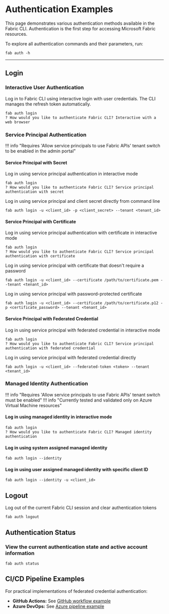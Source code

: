 # Authentication Examples

This page demonstrates various authentication methods available in the Fabric CLI. Authentication is the first step for accessing Microsoft Fabric resources.


To explore all authentication commands and their parameters, run:

```
fab auth -h
```

---


## Login

### Interactive User Authentication

Log in to Fabric CLI using interactive login with user credentials. The CLI manages the refresh token automatically.


```
fab auth login
? How would you like to authenticate Fabric CLI? Interactive with a web browser
```


### Service Principal Authentication

!!! info "Requires 'Allow service principals to use Fabric APIs' tenant switch to be enabled in the admin portal"

#### Service Principal with Secret

Log in using service principal authentication in interactive mode

```
fab auth login
? How would you like to authenticate Fabric CLI? Service principal authentication with secret
```

Log in using service principal and client secret directly from command line

```
fab auth login -u <client_id> -p <client_secret> --tenant <tenant_id>
```


#### Service Principal with Certificate

Log in using service principal authentication with certificate in interactive mode

```
fab auth login
? How would you like to authenticate Fabric CLI? Service principal authentication with certificate
```

Log in using service principal with certificate that doesn't require a password

```
fab auth login -u <client_id> --certificate /path/to/certificate.pem --tenant <tenant_id>
```

Log in using service principal with password-protected certificate

```
fab auth login -u <client_id> --certificate /path/to/certificate.p12 -p <certificate_password> --tenant <tenant_id>
```

#### Service Principal with Federated Credential

Log in using service principal with federated credential in interactive mode

```
fab auth login
? How would you like to authenticate Fabric CLI? Service principal authentication with federated credential
```

Log in using service principal with federated credential directly

```
fab auth login -u <client_id> --federated-token <token> --tenant <tenant_id>
```

### Managed Identity Authentication

!!! info "Requires 'Allow service principals to use Fabric APIs' tenant switch must be enabled"
!!! info "Currently tested and validated only on Azure Virtual Machine resources"

#### Log in using managed identity in interactive mode

```
fab auth login
? How would you like to authenticate Fabric CLI? Managed identity authentication
```

#### Log in using system assigned managed identity

```
fab auth login --identity
```

#### Log in using user assigned managed identity with specific client ID

```
fab auth login --identity -u <client_id>
```


## Logout

Log out of the current Fabric CLI session and clear authentication tokens

```
fab auth logout
```


## Authentication Status

### View the current authentication state and active account information

```
fab auth status
```


## CI/CD Pipeline Examples

For practical implementations of federated credential authentication:

- **GitHub Actions:** See [GitHub workflow example](./files/github-workflow.yml)
- **Azure DevOps:** See [Azure pipeline example](./files/azure-pipeline.yml)
